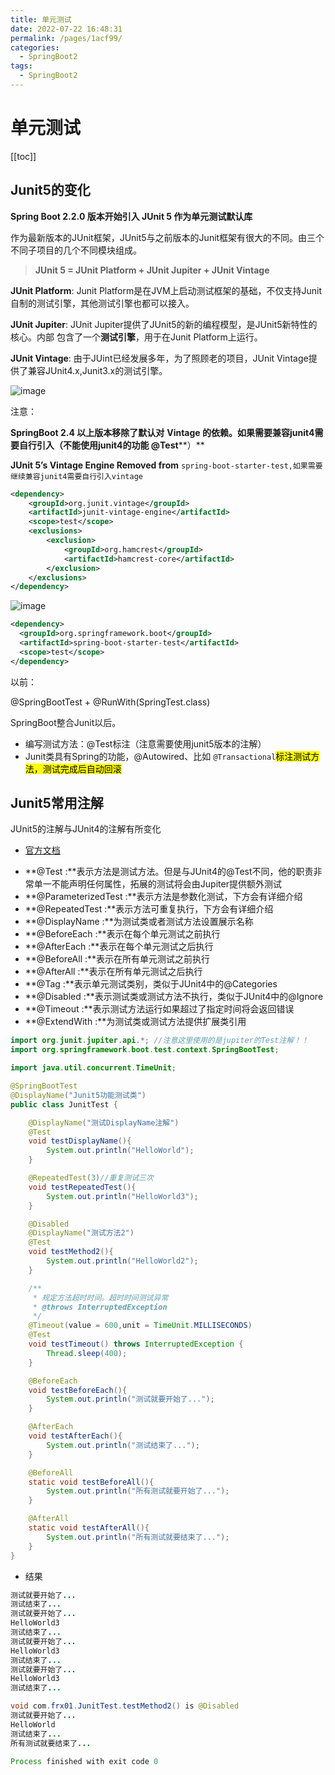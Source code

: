 ```yaml
---
title: 单元测试
date: 2022-07-22 16:48:31
permalink: /pages/1acf99/
categories:
  - SpringBoot2
tags:
  - SpringBoot2
---
```

# 单元测试

[[toc]]

## Junit5的变化

**Spring Boot 2.2.0 版本开始引入 JUnit 5 作为单元测试默认库**

作为最新版本的JUnit框架，JUnit5与之前版本的Junit框架有很大的不同。由三个不同子项目的几个不同模块组成。

> **JUnit 5 = JUnit Platform + JUnit Jupiter + JUnit Vintage**

**JUnit Platform**: Junit Platform是在JVM上启动测试框架的基础，不仅支持Junit自制的测试引擎，其他测试引擎也都可以接入。

**JUnit Jupiter**: JUnit Jupiter提供了JUnit5的新的编程模型，是JUnit5新特性的核心。内部 包含了一个**测试引擎**，用于在Junit Platform上运行。

**JUnit Vintage**: 由于JUint已经发展多年，为了照顾老的项目，JUnit Vintage提供了兼容JUnit4.x,Junit3.x的测试引擎。

![image](https://cdn.staticaly.com/gh/xustudyxu/image-hosting1@master/image.1yjlli5xi1wg.webp)

注意：

**SpringBoot 2.4 以上版本移除了默认对** **Vintage 的依赖。如果需要兼容junit4需要自行引入（不能使用junit4的功能 @Test****）**

**JUnit 5’s Vintage Engine Removed from** `spring-boot-starter-test,如果需要继续兼容junit4需要自行引入vintage`

```xml
<dependency>
    <groupId>org.junit.vintage</groupId>
    <artifactId>junit-vintage-engine</artifactId>
    <scope>test</scope>
    <exclusions>
        <exclusion>
            <groupId>org.hamcrest</groupId>
            <artifactId>hamcrest-core</artifactId>
        </exclusion>
    </exclusions>
</dependency>
```

![image](https://cdn.staticaly.com/gh/xustudyxu/image-hosting1@master/image.4s499wxootm0.webp)

```xml
<dependency>
  <groupId>org.springframework.boot</groupId>
  <artifactId>spring-boot-starter-test</artifactId>
  <scope>test</scope>
</dependency>
```

以前：

@SpringBootTest + @RunWith(SpringTest.class)

SpringBoot整合Junit以后。

- 编写测试方法：@Test标注（注意需要使用junit5版本的注解）
- Junit类具有Spring的功能，@Autowired、比如 `@Transactional`<mark>标注测试方法，测试完成后自动回滚</mark>

## Junit5常用注解

JUnit5的注解与JUnit4的注解有所变化

+ [官方文档](https://junit.org/junit5/docs/current/user-guide/#writing-tests-annotations)

- **@Test :**表示方法是测试方法。但是与JUnit4的@Test不同，他的职责非常单一不能声明任何属性，拓展的测试将会由Jupiter提供额外测试
- **@ParameterizedTest :**表示方法是参数化测试，下方会有详细介绍
- **@RepeatedTest :**表示方法可重复执行，下方会有详细介绍
- **@DisplayName :**为测试类或者测试方法设置展示名称
- **@BeforeEach :**表示在每个单元测试之前执行
- **@AfterEach :**表示在每个单元测试之后执行
- **@BeforeAll :**表示在所有单元测试之前执行
- **@AfterAll :**表示在所有单元测试之后执行
- **@Tag :**表示单元测试类别，类似于JUnit4中的@Categories
- **@Disabled :**表示测试类或测试方法不执行，类似于JUnit4中的@Ignore
- **@Timeout :**表示测试方法运行如果超过了指定时间将会返回错误
- **@ExtendWith :**为测试类或测试方法提供扩展类引用

```java
import org.junit.jupiter.api.*; //注意这里使用的是jupiter的Test注解！！
import org.springframework.boot.test.context.SpringBootTest;

import java.util.concurrent.TimeUnit;

@SpringBootTest
@DisplayName("Junit5功能测试类")
public class JunitTest {

    @DisplayName("测试DisplayName注解")
    @Test
    void testDisplayName(){
        System.out.println("HelloWorld");
    }

    @RepeatedTest(3)//重复测试三次
    void testRepeatedTest(){
        System.out.println("HelloWorld3");
    }

    @Disabled
    @DisplayName("测试方法2")
    @Test
    void testMethod2(){
        System.out.println("HelloWorld2");
    }

    /**
     * 规定方法超时时间。超时时间测试异常
     * @throws InterruptedException
     */
    @Timeout(value = 600,unit = TimeUnit.MILLISECONDS)
    @Test
    void testTimeout() throws InterruptedException {
        Thread.sleep(400);
    }

    @BeforeEach
    void testBeforeEach(){
        System.out.println("测试就要开始了...");
    }

    @AfterEach
    void testAfterEach(){
        System.out.println("测试结束了...");
    }

    @BeforeAll
    static void testBeforeAll(){
        System.out.println("所有测试就要开始了...");
    }

    @AfterAll
    static void testAfterAll(){
        System.out.println("所有测试就要结束了...");
    }
}
```

+ 结果

```java
测试就要开始了...
测试结束了...
测试就要开始了...
HelloWorld3
测试结束了...
测试就要开始了...
HelloWorld3
测试结束了...
测试就要开始了...
HelloWorld3
测试结束了...

void com.frx01.JunitTest.testMethod2() is @Disabled
测试就要开始了...
HelloWorld
测试结束了...
所有测试就要结束了...

Process finished with exit code 0
```

